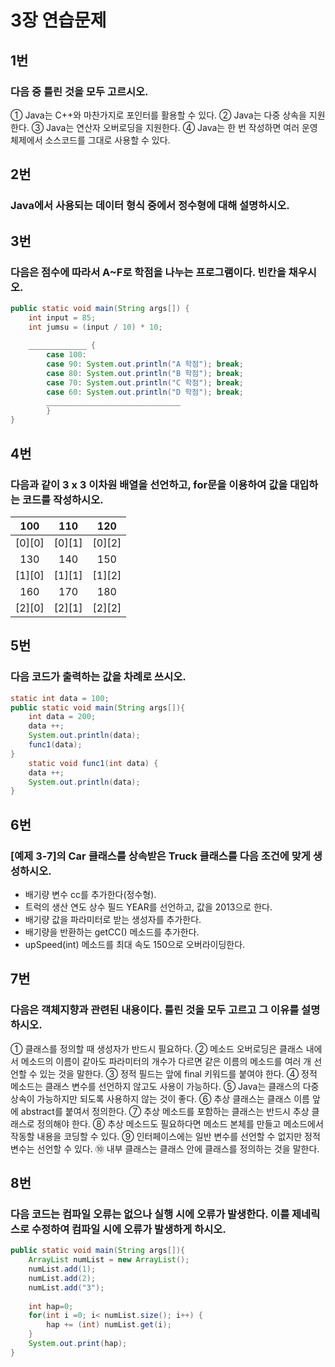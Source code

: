 # 3장 연습문제

## 1번
### 다음 중 틀린 것을 모두 고르시오.
① Java는 C++와 마찬가지로 포인터를 활용할 수 있다.
② Java는 다중 상속을 지원한다.
③ Java는 연산자 오버로딩을 지원한다.
④ Java는 한 번 작성하면 여러 운영체제에서 소스코드를 그대로 사용할 수 있다.

## 2번
### Java에서 사용되는 데이터 형식 중에서 정수형에 대해 설명하시오.

## 3번
### 다음은 점수에 따라서 A~F로 학점을 나누는 프로그램이다. 빈칸을 채우시오.
``` java
public static void main(String args[]) {
    int input = 85;
    int jumsu = (input / 10) * 10;
    
    _____________ {
        case 100:
        case 90: System.out.println("A 학점"); break;
        case 80: System.out.println("B 학점"); break;
        case 70: System.out.println("C 학점"); break;
        case 60: System.out.println("D 학점"); break;
        ______________________________
        }
}

```

## 4번
### 다음과 같이 3 x 3 이차원 배열을 선언하고, for문을 이용하여 값을 대입하는 코드를 작성하시오.

|100|110|120|
:-:|:-:|:-:|
|[0][0]|[0][1]|[0][2]|
|130|140|150|
|[1][0]|[1][1]|[1][2]|
|160|170|180|
|[2][0]|[2][1]|[2][2]|


## 5번
### 다음 코드가 출력하는 값을 차례로 쓰시오.
``` java
static int data = 100;
public static void main(String args[]){
    int data = 200;
    data ++;
    System.out.println(data);
    func1(data);
}
    static void func1(int data) {
    data ++;
    System.out.println(data);
}

```

## 6번
### [예제 3-7]의 Car 클래스를 상속받은 Truck 클래스를 다음 조건에 맞게 생성하시오.
* 배기량 변수 cc를 추가한다(정수형).
* 트럭의 생산 연도 상수 필드 YEAR를 선언하고, 값을 2013으로 한다.
* 배기량 값을 파라미터로 받는 생성자를 추가한다.
* 배기량을 반환하는 getCC() 메소드를 추가한다.
* upSpeed(int) 메소드를 최대 속도 150으로 오버라이딩한다.


## 7번
### 다음은 객체지향과 관련된 내용이다. 틀린 것을 모두 고르고 그 이유를 설명하시오.
① 클래스를 정의할 때 생성자가 반드시 필요하다.
② 메소드 오버로딩은 클래스 내에서 메소드의 이름이 같아도 파라미터의 개수가 다르면 같은 이름의 메소드를 여러 개 선언할 수 있는 것을 말한다.
③ 정적 필드는 앞에 final 키워드를 붙여야 한다.
④ 정적 메소드는 클래스 변수를 선언하지 않고도 사용이 가능하다.
⑤ Java는 클래스의 다중 상속이 가능하지만 되도록 사용하지 않는 것이 좋다.
⑥ 추상 클래스는 클래스 이름 앞에 abstract를 붙여서 정의한다.
⑦ 추상 메소드를 포함하는 클래스는 반드시 추상 클래스로 정의해야 한다.
⑧ 추상 메소드도 필요하다면 메소드 본체를 만들고 메소드에서 작동할 내용을 코딩할 수 있다.
⑨ 인터페이스에는 일반 변수를 선언할 수 없지만 정적 변수는 선언할 수 있다.
⑩ 내부 클래스는 클래스 안에 클래스를 정의하는 것을 말한다.

## 8번
### 다음 코드는 컴파일 오류는 없으나 실행 시에 오류가 발생한다. 이를 제네릭스로 수정하여 컴파일 시에 오류가 발생하게 하시오.
``` java
public static void main(String args[]){
    ArrayList numList = new ArrayList();
    numList.add(1);
    numList.add(2);
    numList.add("3");
    
    int hap=0;
    for(int i =0; i< numList.size(); i++) {
        hap += (int) numList.get(i);
    }
    System.out.print(hap);
}
    
```











